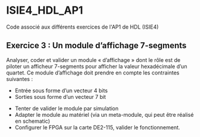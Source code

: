 # ISIE4_HDL_AP1
Code associé aux différents exercices de l'AP1 de HDL (ISIE4)

## Exercice 3 : Un module d’affichage 7-segments
Analyser, coder et valider un module « d’affichage » dont le rôle est de piloter un afficheur  7-segments pour afficher la valeur hexadécimale d’un quartet. Ce module d’affichage doit prendre en compte les contraintes suivantes :
+ Entrée sous forme d’un vecteur 4 bits
+ Sorties sous forme d’un vecteur 7 bit

- Tenter de valider le module par simulation
-	Adapter le module au matériel (via un meta-module, qui peut être réalisé en schematic)
- Configurer le FPGA sur la carte DE2-115, valider le fonctionnement.

